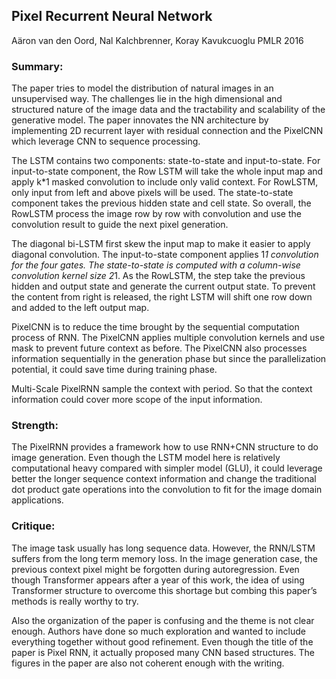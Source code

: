 ## Pixel Recurrent Neural Network
Aäron van den Oord, Nal Kalchbrenner, Koray Kavukcuoglu 
PMLR 2016

### Summary:
The paper tries to model the distribution of natural images in an unsupervised way. The challenges lie in the high dimensional and structured nature of the image data and the tractability and scalability of the generative model. The paper innovates the NN architecture by implementing 2D recurrent layer with residual connection and the PixelCNN which leverage CNN to sequence processing. 

The LSTM contains two components: state-to-state and input-to-state. For input-to-state component, the Row LSTM will take the whole input map and apply k*1 masked convolution to include only valid context. For RowLSTM, only input from left and above pixels will be used. The state-to-state component takes the previous hidden state and cell state. So overall, the RowLSTM process the image row by row with convolution and use the convolution result to guide the next pixel generation.

The diagonal bi-LSTM first skew the input map to make it easier to apply diagonal convolution. The input-to-state component applies 1*1 convolution for the four gates. The state-to-state is computed with a column-wise convolution kernel size 2*1. As the RowLSTM, the step take the previous hidden and output state and generate the current output state. To prevent the content from right is released, the right LSTM will shift one row down and added to the left output map.

PixelCNN is to reduce the time brought by the sequential computation process of RNN. The PixelCNN applies multiple convolution kernels and use mask to prevent future context as before. The PixelCNN also processes information sequentially in the generation phase but since the parallelization potential, it could save time during training phase.

Multi-Scale PixelRNN sample the context with period. So that the context information could cover more scope of the input information.

### Strength:
The PixelRNN provides a framework how to use RNN+CNN structure to do image generation. Even though the LSTM model here is relatively computational heavy compared with simpler model (GLU), it could leverage better the longer sequence context information and change the traditional dot product gate operations into the convolution to fit for the image domain applications.

### Critique:
The image task usually has long sequence data. However, the RNN/LSTM suffers from the long term memory loss. In the image generation case, the previous context pixel might be forgotten during autoregression. Even though Transformer appears after a year of this work, the idea of using Transformer structure to overcome this shortage but combing this paper’s methods is really worthy to try.

Also the organization of the paper is confusing and the theme is not clear enough. Authors have done so much exploration and wanted to include everything together without good refinement. Even though the title of the paper is Pixel RNN, it actually proposed many CNN based structures. The figures in the paper are also not coherent enough with the writing.
